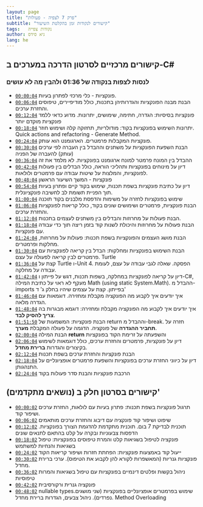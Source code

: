 ```yaml
---
layout: page
title: "פרק 7 לצפיה - פעולות"
subtitle: "קישורים לנקודות זמן בהקלטת השיעור"
tags:   נקודות צפייה
author: גיא סידס
lang: he
---
```


## קישורים מרכזיים לסרטון הדרכה במערכים ב-C#

### לנסות לצפות בנקודה של 01:36 ולהבין מה לא עושים

- [`00:00:04`](https://youtu.be/WpzbOc5as4g?t=4) פונקציות - כלי מרכזי לפתרון בעיות.
- [`00:06:04`](https://youtu.be/WpzbOc5as4g?t=364) הבנת מבנה הפונקציות והגדרותיהן בתכנות, כולל מודיפיירים, טיפוסים והחזרת ערכים.
- [`00:12:04`](https://youtu.be/WpzbOc5as4g?t=724) פונקציות בסיסיות: הגדרה, חתימה, שימושים, יתרונות. מדוע כדאי ללמד פונקציות מוקדם יותר
- [`00:18:04`](https://youtu.be/WpzbOc5as4g?t=1084) יתרונות השימוש בפונקציות בקוד: מודולריות, תחזוקה קלה ושימוש חוזר. Quick actions and refactoring - Generate Method.
- [`00:24:04`](https://youtu.be/WpzbOc5as4g?t=1444) פונקציות המקבלות פרמטרים. הארגומנט הוא עותק.
- [`00:30:04`](https://youtu.be/WpzbOc5as4g?t=1804) הבנת השפעת הפונקציות על משתנים וההבדל בין העברה לפי ערכים (עותק) להעברה של הפניה
- [`00:36:04`](https://youtu.be/WpzbOc5as4g?t=2164) ההבדל בין המונח פרמטר למונח ארגומנט בפונקציות. לא מלמד את זה
- [`00:42:04`](https://youtu.be/WpzbOc5as4g?t=2524) דיון על מינוחים בפונקציות ותהליכי הוראה, כולל הבדלים בין פעולות לפונקציות, והמלצות על שיטות עבודה עם פרמטרים ולולאות.
- [`00:48:04`](https://youtu.be/WpzbOc5as4g?t=2884) פונקציות - המשך השיעור הראשון
- [`00:54:04`](https://youtu.be/WpzbOc5as4g?t=3244) דיון על כתיבת פונקציות בשפת תכנות, שימוש בקוד קיים ופתרון בעיות תוך הפניית תשומת לב לחשיבה פונקציונלית.
- [`01:00:04`](https://youtu.be/WpzbOc5as4g?t=3604) שימוש בפונקציות לחזרה על משימות והדפסת מלבנים בקוד תוכנה
- [`01:06:04`](https://youtu.be/WpzbOc5as4g?t=3964) הבנת פונקציות, פרמטרים ושימושים שונים בקוד, כולל קריאות לפונקציות והחזרת ערכים.
- [`01:12:04`](https://youtu.be/WpzbOc5as4g?t=4324) הבנת פעולות על מחרוזות והבדלים בין משתנים לעצמים בתכנות.
- [`01:18:04`](https://youtu.be/WpzbOc5as4g?t=4684) הבנת פעולות על מחרוזות והיכולת לשנות קוד בזמן ריצה תוך כדי עבודה עם פונקציות.
- [`01:24:04`](https://youtu.be/WpzbOc5as4g?t=5044) הבנת מושג העצמים והפונקציות בשפת תכנות: פעולות על מחרוזות, מחלקות ופרמטרים.
- [`01:30:04`](https://youtu.be/WpzbOc5as4g?t=5404) הבנת השימוש בפונקציות ומחלקות: הבדל בין קריאה לפונקציות עם פרמטרים לבין קריאה לפעולה על עצם. Turtle
- [`01:36:04`](https://youtu.be/WpzbOc5as4g?t=5764) קצת על Turtle ו-Unit 4. הפסקה. שאלה לגבי עבודה על עצם, לעומת עבודה על מחלקה. 
- [`01:42:04`](https://youtu.be/WpzbOc5as4g?t=6124) דיון על קריאה לפונקציות במחלקה, בשפות תכנות, דגש על פייתון ו-C#, מעקף לא ראוי על כתיבת המילה Math (using static System.Math). ההבדל מ-imports בפייתון. קצת על עצמים שיהיו בחלק ג' ד'
- [`01:46:04`](https://youtu.be/WpzbOc5as4g?t=6360) איך יודעים איך לקבוע מה הפונקציה מקבלת ומחזירה. דוגמאות עם הגדרה מלאה.
- [`01:48:04`](https://youtu.be/WpzbOc5as4g?t=6480) איך יודעים איך לקבוע מה הפונקציה מקבלת ומחזירה: דוגמא מבגרות בה **צריך להסיק לבד**.
- [`01:51:50`](https://youtu.be/WpzbOc5as4g?t=6705) הבנת פונקציות: המשמעות של return וההבדל מ-break. חזרה על **תחביר ההגדרה** של פונקציה. הדגמה על פעולה המקבלת **מערך**.
- [`02:00:04`](https://youtu.be/WpzbOc5as4g?t=7204) הבנת המילה **return** והשפעתה על זרימת הקוד בפונקציות
- [`02:06:04`](https://youtu.be/WpzbOc5as4g?t=7564) דיון על פונקציות, פרמטרים והחזרת ערכים, כולל דוגמאות לשימוש בקיצורים והגדרות **ברירת מחדל**.
- [`02:12:04`](https://youtu.be/WpzbOc5as4g?t=7924) הבנת פונקציות והחזרת ערכים בשפת תכנות
- [`02:18:04`](https://youtu.be/WpzbOc5as4g?t=8284) דיון על כיווני החזרת ערכים בפונקציות והשפעת פרמטרים אופציונליים על התנהגותן.
- [`02:24:04`](https://youtu.be/WpzbOc5as4g?t=8644) הרכבת פונקציות והבנת סדר פעולות בקוד


## (נושאים מתקדמים) קישורים בסרטון חלק ב'
- [`00:00:02`](https://youtu.be/Sq4Sy4u6ISg?t=2) תרגול פונקציות בשפת תכנות: פתרון בעיות עם לולאות, החזרת ערכים ושיפור קוד.
- [`00:06:02`](https://youtu.be/Sq4Sy4u6ISg?t=362) שיפוט ושיפור קוד פונקציה עם דיבוג והחזרת ערכים מותאמים
- [`00:12:02`](https://youtu.be/Sq4Sy4u6ISg?t=722) תוכנית לבדיקת 7 בום. תוכנית מתקדמת להדגמת הצורך בפונקציות. הדפסות צבעוניות ובקרה על קלט בהתאם לתנאים שונים
- [`00:18:02`](https://youtu.be/Sq4Sy4u6ISg?t=1082) פונקציה לטיפול בשגיאות קלט והמרת טיפוסים בפונקציות: טיפול בשגיאות והנחיות למשתמש
- [`00:24:02`](https://youtu.be/Sq4Sy4u6ISg?t=1442) ייעול קוד באמצעות פונקציות: הפחתת חזרות ושיפור קריאות הקוד
- [`00:30:02`](https://youtu.be/Sq4Sy4u6ISg?t=1802) פונקציות גנריות (המאשפרות לקורא להן לקבוע את הטיפוס). ערכי ברירת מחדל.
- [`00:36:02`](https://youtu.be/Sq4Sy4u6ISg?t=2162) ניהול בקשות ופלטים דינמיים בפונקציות עם טיפול בשגיאות והמרות טיפוסיות
- [`00:42:02`](https://youtu.be/Sq4Sy4u6ISg?t=2522) פונקציה גנרית ורקורסיבית
- [`00:48:02`](https://youtu.be/Sq4Sy4u6ISg?t=2882) nullable types.שימוש בפרמטרים אופציונליים בפונקציות (שני מושגים נפרדים). ניהול צבעים, הגדרות ברירת מחדל.  Method Overloading
